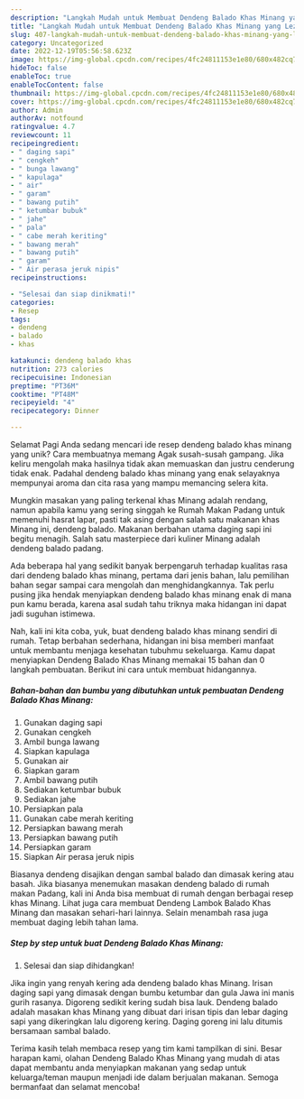 ```yaml
---
description: "Langkah Mudah untuk Membuat Dendeng Balado Khas Minang yang Lezat Sekali"
title: "Langkah Mudah untuk Membuat Dendeng Balado Khas Minang yang Lezat Sekali"
slug: 407-langkah-mudah-untuk-membuat-dendeng-balado-khas-minang-yang-lezat-sekali
category: Uncategorized
date: 2022-12-19T05:56:58.623Z
image: https://img-global.cpcdn.com/recipes/4fc24811153e1e80/680x482cq70/dendeng-balado-khas-minang-foto-resep-utama.jpg
hideToc: false
enableToc: true
enableTocContent: false
thumbnail: https://img-global.cpcdn.com/recipes/4fc24811153e1e80/680x482cq70/dendeng-balado-khas-minang-foto-resep-utama.jpg
cover: https://img-global.cpcdn.com/recipes/4fc24811153e1e80/680x482cq70/dendeng-balado-khas-minang-foto-resep-utama.jpg
author: Admin
authorAv: notfound
ratingvalue: 4.7
reviewcount: 11
recipeingredient:
- " daging sapi"
- " cengkeh"
- " bunga lawang"
- " kapulaga"
- " air"
- " garam"
- " bawang putih"
- " ketumbar bubuk"
- " jahe"
- " pala"
- " cabe merah keriting"
- " bawang merah"
- " bawang putih"
- " garam"
- " Air perasa jeruk nipis"
recipeinstructions:

- "Selesai dan siap dinikmati!"
categories:
- Resep
tags:
- dendeng
- balado
- khas

katakunci: dendeng balado khas 
nutrition: 273 calories
recipecuisine: Indonesian
preptime: "PT36M"
cooktime: "PT48M"
recipeyield: "4"
recipecategory: Dinner

---
```



Selamat Pagi Anda sedang mencari ide resep dendeng balado khas minang yang unik? Cara membuatnya memang Agak susah-susah gampang. Jika keliru mengolah maka hasilnya tidak akan memuaskan dan justru cenderung tidak enak. Padahal dendeng balado khas minang yang enak selayaknya mempunyai aroma dan cita rasa yang mampu memancing selera kita.


Mungkin masakan yang paling terkenal khas Minang adalah rendang, namun apabila kamu yang sering singgah ke Rumah Makan Padang untuk memenuhi hasrat lapar, pasti tak asing dengan salah satu makanan khas Minang ini, dendeng balado. Makanan berbahan utama daging sapi ini begitu menagih. Salah satu masterpiece dari kuliner Minang adalah dendeng balado padang.

Ada beberapa hal yang sedikit banyak berpengaruh terhadap kualitas rasa dari dendeng balado khas minang, pertama dari jenis bahan, lalu pemilihan bahan segar sampai cara mengolah dan menghidangkannya. Tak perlu pusing jika hendak menyiapkan dendeng balado khas minang enak di mana pun kamu berada, karena asal sudah tahu triknya maka hidangan ini dapat jadi suguhan istimewa.


Nah, kali ini kita coba, yuk, buat dendeng balado khas minang sendiri di rumah. Tetap berbahan sederhana, hidangan ini bisa memberi manfaat untuk membantu menjaga kesehatan tubuhmu sekeluarga. Kamu dapat menyiapkan Dendeng Balado Khas Minang memakai 15 bahan dan 0 langkah pembuatan. Berikut ini cara untuk membuat hidangannya.

<!--inarticleads1-->

##### Bahan-bahan dan bumbu yang dibutuhkan untuk pembuatan Dendeng Balado Khas Minang:

1. Gunakan  daging sapi
1. Gunakan  cengkeh
1. Ambil  bunga lawang
1. Siapkan  kapulaga
1. Gunakan  air
1. Siapkan  garam
1. Ambil  bawang putih
1. Sediakan  ketumbar bubuk
1. Sediakan  jahe
1. Persiapkan  pala
1. Gunakan  cabe merah keriting
1. Persiapkan  bawang merah
1. Persiapkan  bawang putih
1. Persiapkan  garam
1. Siapkan  Air perasa jeruk nipis


Biasanya dendeng disajikan dengan sambal balado dan dimasak kering atau basah. Jika biasanya menemukan masakan dendeng balado di rumah makan Padang, kali ini Anda bisa membuat di rumah dengan berbagai resep khas Minang. Lihat juga cara membuat Dendeng Lambok Balado Khas Minang dan masakan sehari-hari lainnya. Selain menambah rasa juga membuat daging lebih tahan lama. 

<!--inarticleads2-->

##### Step by step untuk buat Dendeng Balado Khas Minang:


1. Selesai dan siap dihidangkan!

Jika ingin yang renyah kering ada dendeng balado khas Minang. Irisan daging sapi yang dimasak dengan bumbu ketumbar dan gula Jawa ini manis gurih rasanya. Digoreng sedikit kering sudah bisa lauk. Dendeng balado adalah masakan khas Minang yang dibuat dari irisan tipis dan lebar daging sapi yang dikeringkan lalu digoreng kering. Daging goreng ini lalu ditumis bersamaan sambal balado. 

Terima kasih telah membaca resep yang tim kami tampilkan di sini. Besar harapan kami, olahan Dendeng Balado Khas Minang yang mudah di atas dapat membantu anda menyiapkan makanan yang sedap untuk keluarga/teman maupun menjadi ide dalam berjualan makanan. Semoga bermanfaat dan selamat mencoba!

